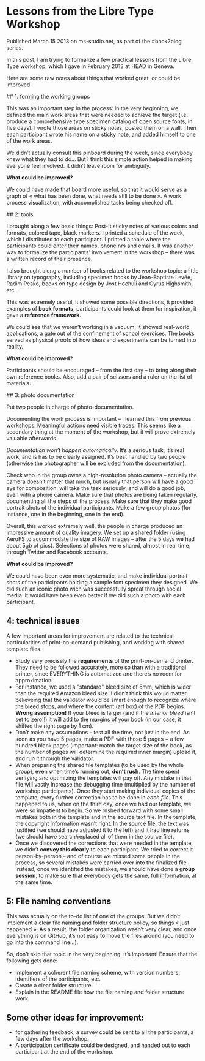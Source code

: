 # Lessons from the Libre Type Workshop

Published March 15 2013 on ms-studio.net, as part of the #back2blog series.

In this post, I am trying to formalize a few practical lessons from the Libre Type workshop, which I gave in February 2013 at HEAD in Geneva.

Here are some raw notes about things that worked great, or could be improved.

## 1: forming the working groups

This was an important step in the process: in the very beginning, we defined the main work areas that were needed to achieve the target (i.e. produce a comprehensive type specimen catalog of open source fonts, in five days). I wrote those areas on sticky notes, posted them on a wall. Then each participant wrote his name on a sticky note, and added himself to one of the work areas.

We didn’t actually consult this pinboard during the week, since everybody knew what they had to do… But I think this simple action helped in making everyone feel involved. It didn’t leave room for ambiguity.

**What could be improved?**

We could have made that board more useful, so that it would serve as a graph of « what has been done, what needs still to be done ». A work process visualization, with accomplished tasks being checked off.

## 2: tools

I brought along a few basic things: Post-It sticky notes of various colors and formats, colored tape, black markers. I printed a schedule of the week, which I distributed to each participant. I printed a table where the participants could enter their names, phone nrs and emails. It was another way to formalize the participants’ involvement in the workshop – there was a written record of their presence.

I also brought along a number of books related to the workshop topic: a little library on typography, including specimen books by Jean-Baptiste Levée, Radim Pesko, books on type design by Jost Hochuli and Cyrus Highsmith, etc.

This was extremely useful, it showed some possible directions, it provided examples of **book formats**, participants could look at them for inspiration, it gave a **reference framework**.

We could see that we weren’t working in a vacuum. It showed real-world applications, a gate out of the confinement of school exercises. The books served as physical proofs of how ideas and experiments can be turned into reality.

**What could be improved?**

Participants should be encouraged – from the first day – to bring along their own reference books. Also, add a pair of scissors and a ruler on the list of materials.

## 3: photo documentation

Put two people in charge of photo-documentation.

Documenting the work process is important – I learned this from previous workshops. Meaningful actions need visible traces. This seems like a secondary thing at the moment of the workshop, but it will prove extremely valuable afterwards.

*Documentation won’t happen automatically.* It’s a serious task, it’s real work, and is has to be clearly assigned. It’s best handled by two people (otherwise the photographer will be excluded from the documentation).

Check who in the group owns a high-resolution photo camera – actually the camera doesn’t matter that much, but usually that person will have a good eye for composition, will take the task seriously, and will do a good job, even with a phone camera. Make sure that photos are being taken regularly, documenting all the steps of the process. Make sure that they make good portrait shots of the individual participants. Make a few group photos (for instance, one in the beginning, one in the end).

Overall, this worked extremely well, the people in charge produced an impressive amount of quality imagery. We set up a shared folder (using AeroFS to accommodate the size of RAW images – after the 5 days we had about 5gb of pics). Selections of photos were shared, almost in real time, through Twitter and Facebook accounts.

**What could be improved?**

We could have been even more systematic, and make individual portrait shots of the participants holding a sample font specimen they designed. We did such an iconic photo wich was successfully spreat through social media. It would have been even better if we did such a photo with each participant.

## 4: technical issues

A few important areas for improvement are related to the technical particularities of print-on-demand publishing, and working with shared template files.

* Study very precisely the **requirements** of the print-on-demand printer. They need to be followed accurately, more so than with a traditional printer, since EVERYTHING is automatized and there’s no room for approximation.
* For instance, we used a "standard" bleed size of 5mm, which is wider than the required Amazon bleed size. I didn’t think this would matter, believeing that the validator would be smart enough to recognize where the bleed stops, and where the content (art box) of the PDF begins. **Wrong assumption!** If your bleed is larger (and if the *interior bleed* isn’t set to zero!!) it will add to the margins of your book (in our case, it shifted the right page by 1 cm).
* Don’t make any assumptions – test all the time, not just in the end. As soon as you have 5 pages, make a PDF with those 5 pages + a few hundred blank pages (important: match the target size of the book, as the number of pages will determine the required inner margin) upload it, and run it through the validator.
* When preparing the shared file templates (to be used by the whole group), even when time’s running out, **don’t rush**. The time spent verifying and optimizing the templates will pay off. Any mistake in that file will vastly increase the debugging time (multiplied by the number of workshop participants). Once they start making individual copies of the template, every further correction has to be done in *each file*. This happened to us, when on the third day, once we had our template, we were so impatient to begin. So we rushed forward with some small mistakes both in the template and in the source text file. In the template, the copyright information wasn’t right. In the source file, the text was justified (we should have adjusted it to the left) and it had line returns (we should have search/replaced all of them in the source file).
* Once we discovered the corrections that were needed in the template, we didn’t **convey this clearly** to each participant. We tried to correct it person-by-person – and of course we missed some people in the process, so several mistakes were carried over into the finalized file. Instead, once we identified the mistakes, we should have done a **group session**, to make sure that everybody gets the same, full information, at the same time.


## 5: File naming conventions

This was actually on the to-do list of one of the groups. But we didn’t implement a clear file naming and folder structure policy, so things « just happened ». As a result, the folder organization wasn’t very clear, and once everything is on GitHub, it’s not easy to move the files around (you need to go into the command line…).

So, don’t skip that topic in the very beginning. It’s important! Ensure that the following gets done:

* Implement a coherent file naming scheme, with version numbers, identifiers of the participants, etc.
* Create a clear folder structure.
* Explain in the README file how the file naming and folder structure work.

## Some other ideas for improvement:

* for gathering feedback, a survey could be sent to all the participants, a few days after the workshop.
* A participation certificate could be designed, and handed out to each participant at the end of the workshop.
